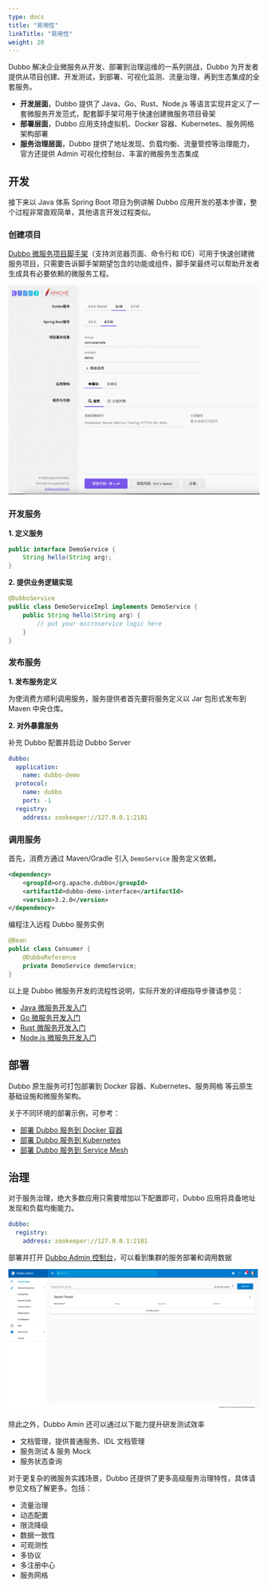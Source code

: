 ```yaml
---
type: docs
title: "易用性"
linkTitle: "易用性"
weight: 20
---
```

Dubbo 解决企业微服务从开发、部署到治理运维的一系列挑战，Dubbo 为开发者提供从项目创建、开发测试，到部署、可视化监测、流量治理，再到生态集成的全套服务。
* **开发层面**，Dubbo 提供了 Java、Go、Rust、Node.js 等语言实现并定义了一套微服务开发范式，配套脚手架可用于快速创建微服务项目骨架
* **部署层面**，Dubbo 应用支持虚拟机、Docker 容器、Kubernetes、服务网格架构部署
* **服务治理层面**，Dubbo 提供了地址发现、负载均衡、流量管控等治理能力，官方还提供 Admin 可视化控制台、丰富的微服务生态集成

## 开发

接下来以 Java 体系 Spring Boot 项目为例讲解 Dubbo 应用开发的基本步骤，整个过程非常直观简单，其他语言开发过程类似。

### 创建项目
[Dubbo 微服务项目脚手架]()（支持浏览器页面、命令行和 IDE）可用于快速创建微服务项目，只需要告诉脚手架期望包含的功能或组件，脚手架最终可以帮助开发者生成具有必要依赖的微服务工程。

![脚手架示例图](/imgs/v3/advantages/initializer.png)

### 开发服务

**1. 定义服务**

```java
public interface DemoService {
    String hello(String arg);
}
```

**2. 提供业务逻辑实现**

```java
@DubboService
public class DemoServiceImpl implements DemoService {
    public String hello(String arg) {
        // put your microservice logic here
    }
}
```

### 发布服务
**1. 发布服务定义**

为使消费方顺利调用服务，服务提供者首先要将服务定义以 Jar 包形式发布到 Maven 中央仓库。

**2. 对外暴露服务**

补充 Dubbo 配置并启动 Dubbo Server

```yaml
dubbo:
  application:
    name: dubbo-demo
  protocol:
    name: dubbo
    port: -1
  registry:
    address: zookeeper://127.0.0.1:2181
```

### 调用服务

首先，消费方通过 Maven/Gradle 引入 `DemoService` 服务定义依赖。

```xml
<dependency>
    <groupId>org.apache.dubbo</groupId>
    <artifactId>dubbo-demo-interface</artifactId>
    <version>3.2.0</version>
</dependency>
```

编程注入远程 Dubbo 服务实例

```java
@Bean
public class Consumer {
    @DubboReference
    private DemoService demoService;
}
```

以上是 Dubbo 微服务开发的流程性说明，实际开发的详细指导步骤请参见：
* [Java 微服务开发入门]()
* [Go 微服务开发入门]()
* [Rust 微服务开发入门]()
* [Node.js 微服务开发入门]()

## 部署
Dubbo 原生服务可打包部署到 Docker 容器、Kubernetes、服务网格 等云原生基础设施和微服务架构。

关于不同环境的部署示例，可参考：
* [部署 Dubbo 服务到 Docker 容器]()
* [部署 Dubbo 服务到 Kubernetes]()
* [部署 Dubbo 服务到 Service Mesh]()

## 治理
对于服务治理，绝大多数应用只需要增加以下配置即可，Dubbo 应用将具备地址发现和负载均衡能力。

```yaml
dubbo:
  registry:
    address: zookeeper://127.0.0.1:2181
```

部署并打开 [Dubbo Admin 控制台]()，可以看到集群的服务部署和调用数据

![Admin](/imgs/v3/what/admin.png)

除此之外，Dubbo Amin 还可以通过以下能力提升研发测试效率
* 文档管理，提供普通服务、IDL 文档管理
* 服务测试 & 服务 Mock
* 服务状态查询

对于更复杂的微服务实践场景，Dubbo 还提供了更多高级服务治理特性，具体请参见文档了解更多。包括：
* 流量治理
* 动态配置
* 限流降级
* 数据一致性
* 可观测性
* 多协议
* 多注册中心
* 服务网格